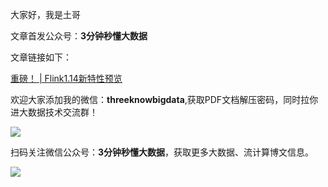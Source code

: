 大家好，我是土哥

文章首发公众号：**3分钟秒懂大数据**

文章链接如下：

[重磅！ | Flink1.14新特性预览](https://mp.weixin.qq.com/s?__biz=Mzg5NDY3NzIwMA==&mid=2247497696&idx=1&sn=db2cb7921c10a378f3e15d28527ca5bf&chksm=c0194e5ff76ec749ed96a5ef361550e1d1f66c97ba571f18ef255375912fb57fdb4cfb207756&token=299008056&lang=zh_CN#rd)

欢迎大家添加我的微信：**threeknowbigdata**,获取PDF文档解压密码，同时拉你进大数据技术交流群！


![](https://files.mdnice.com/user/19005/0b6a4942-feba-4469-b59e-6e467d19d59e.png)

扫码关注微信公众号：**3分钟秒懂大数据**，获取更多大数据、流计算博文信息。


![](https://files.mdnice.com/user/19005/9b74646c-5950-4a72-ba53-f3755c6ed667.png)



